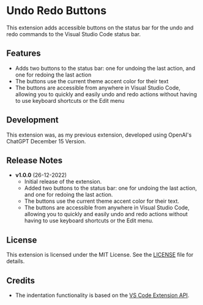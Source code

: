 # Undo Redo Buttons

This extension adds accessible buttons on the status bar for the undo and redo commands to the Visual Studio Code status bar.

## Features

- Adds two buttons to the status bar: one for undoing the last action, and one for redoing the last action
- The buttons use the current theme accent color for their text
- The buttons are accessible from anywhere in Visual Studio Code, allowing you to quickly and easily undo and redo actions without having to use keyboard shortcuts or the Edit menu

## Development

This extension was, as my previous extension, developed using OpenAI's ChatGPT December 15 Version.

## Release Notes

- **v1.0.0** (26-12-2022)
  - Initial release of the extension.
  - Added two buttons to the status bar: one for undoing the last action, and one for redoing the last action.
  - The buttons use the current theme accent color for their text.
  - The buttons are accessible from anywhere in Visual Studio Code, allowing you to quickly and easily undo and redo actions without having to use keyboard shortcuts or the Edit menu.


## License

This extension is licensed under the MIT License. See the [LICENSE](LICENSE) file for details.

## Credits

- The indentation functionality is based on the [VS Code Extension API](https://code.visualstudio.com/api/extension-guides/text-editor).
